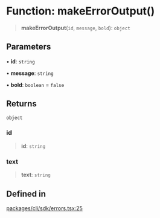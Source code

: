 # Function: makeErrorOutput()

> **makeErrorOutput**(`id`, `message`, `bold`): `object`

## Parameters

• **id**: `string`

• **message**: `string`

• **bold**: `boolean` = `false`

## Returns

`object`

### id

> **id**: `string`

### text

> **text**: `string`

## Defined in

[packages/cli/sdk/errors.tsx:25](https://github.com/andreisergiu98/baeta/blob/277f62f15bfdecc05d507a84e60b62e5bc08a747/packages/cli/sdk/errors.tsx#L25)
